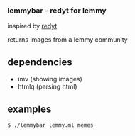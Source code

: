 ### lemmybar - redyt for lemmy

inspired by [redyt](https://github.com/Bugswriter/redyt)

returns images from a lemmy community

## dependencies
- imv (showing images)
- htmlq (parsing html)

## examples

```
$ ./lemmybar lemmy.ml memes
```
